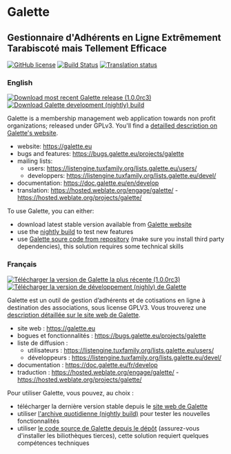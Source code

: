 # Galette
## Gestionnaire d'Adhérents en Ligne Extrêmement Tarabiscoté mais Tellement Efficace

[![GitHub license](https://img.shields.io/github/license/galette/galette.svg)](https://github.com/galette/galette/blob/master/galette/docs/COPYING)
[![Build Status](https://github.com/galette/galette/actions/workflows/ci-linux.yml/badge.svg)](https://github.com/galette/galette/actions/workflows/ci-linux.yml)
[![Translation status](https://hosted.weblate.org/widgets/galette/-/galette/svg-badge.svg)](https://hosted.weblate.org/engage/galette/?utm_source=widget)

### English

[![Download most recent Galette release (1.0.0rc3)](https://img.shields.io/badge/1.0.0rc3-Latest_Galette-ffb619.svg?logo=php&logoColor=white&style=for-the-badge)](https://download.tuxfamily.org/galette/dev/galette-1.0.0-rc3-20231122-a9c2ed838d.tar.bz2)
[![Download Galette development (nightly) build](https://img.shields.io/badge/nightly-Galette_development-ffb619.svg?logo=php&logoColor=white&style=for-the-badge)](https://download.tuxfamily.org/galette/galette-dev.tar.bz2)

Galette is a membership management web application towards non profit organizations; released under GPLv3.
You'll find a [detailled description on Galette's website](https://galette.eu/site/about/).

* website: https://galette.eu
* bugs and features: https://bugs.galette.eu/projects/galette
* mailing lists:
  * users: https://listengine.tuxfamily.org/lists.galette.eu/users/
  * developpers: https://listengine.tuxfamily.org/lists.galette.eu/devel/
* documentation: https://doc.galette.eu/en/develop
* translation: https://hosted.weblate.org/engage/galette/ - https://hosted.weblate.org/projects/galette/

To use Galette, you can either:

* download latest stable version available from [Galette website](https://galette.eu)
* use the [nightly build](https://download.tuxfamily.org/galette/galette-dev.tar.bz2) to test new features
* use [Galette soure code from repository](https://doc.galette.eu/en/develop/source_code.html) (make sure you install third party dependencies), this solution requires some technical skills

### Français

[![Télécharger la version de Galette la plus récente (1.0.0rc3)](https://img.shields.io/badge/1.0.0rc3-Dernière_Galette-ffb619.svg?logo=php&logoColor=white&style=for-the-badge)](https://download.tuxfamily.org/galette/dev/galette-1.0.0-rc3-20231122-a9c2ed838d.tar.bz2)
[![Télécharger la version de développement (nighly) de Galette](https://img.shields.io/badge/nightly-Galette_développement-ffb619.svg?logo=php&logoColor=white&style=for-the-badge)](https://download.tuxfamily.org/galette/galette-dev.tar.bz2)

Galette est un outil de gestion d’adhérents et de cotisations en ligne à destination des associations, sous license GPLV3.
Vous trouverez une [description détaillée sur le site web de Galette](https://galette.eu/site/fr/a-propos/).

* site web : https://galette.eu
* bogues et fonctionnalités : https://bugs.galette.eu/projects/galette
* liste de diffusion :
  * utilisateurs : https://listengine.tuxfamily.org/lists.galette.eu/users/
  * développeurs : https://listengine.tuxfamily.org/lists.galette.eu/devel/
* documentation : https://doc.galette.eu/fr/develop
* traduction : https://hosted.weblate.org/engage/galette/ - https://hosted.weblate.org/projects/galette/

Pour utiliser Galette, vous pouvez, au choix :

* télécharger la dernière version stable depuis le [site web de Galette](https://galette.eu)
* utiliser [l'archive quotidienne (nightly build)](https://download.tuxfamily.org/galette/galette-dev.tar.bz2) pour tester les nouvelles fonctionnalités
* utiliser [le code source de Galette depuis le dépôt](https://doc.galette.eu/fr/develop/source_code.html) (assurez-vous d'installer les biliothèques tierces), cette solution requiert quelques compétences techniques
